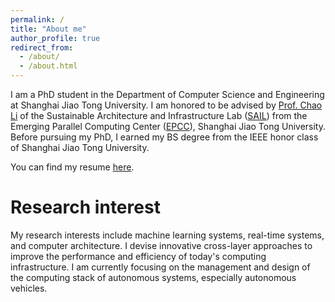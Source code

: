 ```yaml
---
permalink: /
title: "About me"
author_profile: true
redirect_from: 
  - /about/
  - /about.html
---
```


I am a PhD student in the Department of Computer Science and Engineering at Shanghai Jiao Tong University. I am honored to be advised by [Prof. Chao Li]([https://www.XXX.com/](https://www.cs.sjtu.edu.cn/~lichao/index.html)) of the Sustainable Architecture and Infrastructure Lab ([SAIL](https://www.cs.sjtu.edu.cn/sail/)) from the Emerging Parallel Computing Center ([EPCC](http://epcc.sjtu.edu.cn/en/index)), Shanghai Jiao Tong University. Before pursuing my PhD, I earned my BS degree from the IEEE honor class of Shanghai Jiao Tong University.

You can find my resume [here](../assets/Resume_20240906.pdf).

Research interest
======
My research interests include machine learning systems, real-time systems, and computer architecture. I devise innovative cross-layer approaches to improve the performance and efficiency of today's computing infrastructure. I am currently focusing on the management and design of the computing stack of autonomous systems, especially autonomous vehicles. 
